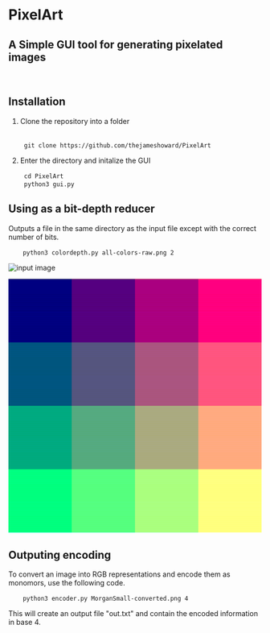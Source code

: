 # PixelArt
## A Simple GUI tool for generating pixelated images

<br>

## Installation
1. Clone the repository into a folder<br><br>

        git clone https://github.com/thejameshoward/PixelArt

2. Enter the directory and initalize the GUI

        cd PixelArt
        python3 gui.py

## Using as a bit-depth reducer
Outputs a file in the same directory as the input file except with the correct number of bits.

        python3 colordepth.py all-colors-raw.png 2


![input image](https://github.com/thejameshoward/PixelArt/blob/main/images/all-color-raw.png?raw=true)

![resulting image](https://github.com/thejameshoward/PixelArt/blob/main/images/all-colors-raw-converted.png?raw=true)

## Outputing encoding
To convert an image into RGB representations and encode them as monomors, use the following code.

        python3 encoder.py MorganSmall-converted.png 4

This will create an output file "out.txt" and contain the encoded information in base 4.


